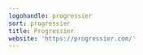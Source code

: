 ```yaml
---
logohandle: progressier
sort: progressier
title: Progressier
website: 'https://progressier.com/'
---
```

